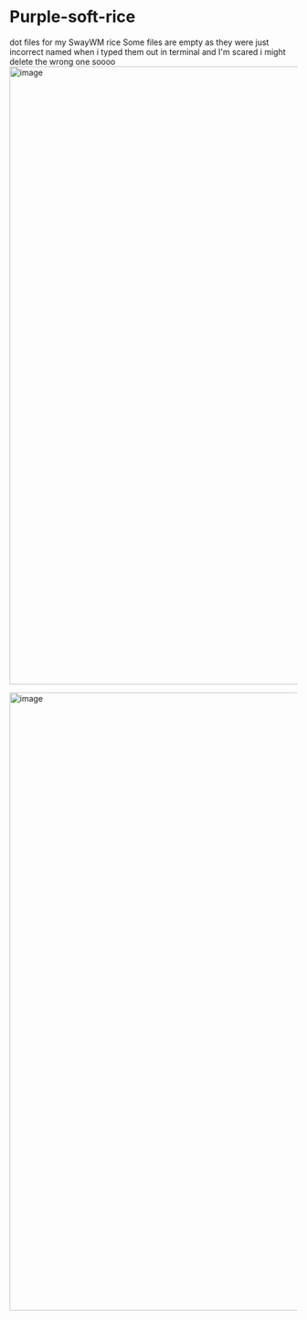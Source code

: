 # Purple-soft-rice
dot files for my SwayWM rice
Some files are empty as they were just incorrect named when i typed them out in terminal and I'm scared i might delete the wrong one soooo
<img width="1921" height="1081" alt="image" src="https://github.com/user-attachments/assets/da5ea6ac-27a7-41de-b369-19256e4cffdf" />



<img width="1921" height="1081" alt="image" src="https://github.com/user-attachments/assets/d3b12e1d-d63a-4fe5-84f2-ad407867cdaa" />
